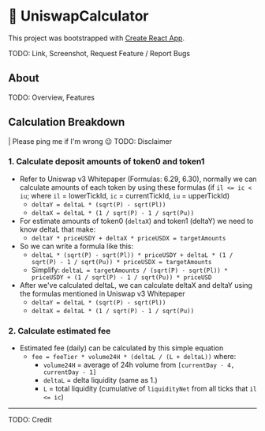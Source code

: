 # 🦄 UniswapCalculator

This project was bootstrapped with [Create React App](https://github.com/facebook/create-react-app).

TODO: Link, Screenshot, Request Feature / Report Bugs

## About

TODO: Overview, Features

## Calculation Breakdown

| Please ping me if I'm wrong 😉
TODO: Disclaimer

### 1. Calculate deposit amounts of token0 and token1

- Refer to Uniswap v3 Whitepaper (Formulas: 6.29, 6.30), normally we can calculate amounts of each token by using these formulas (if `il <= ic < iu`; where `il` = lowerTickId, `ic` = currentTickId, `iu` = upperTickId)
  - `deltaY = deltaL * (sqrt(P) - sqrt(Pl))`
  - `deltaX = deltaL * (1 / sqrt(P) - 1 / sqrt(Pu))`
- For estimate amounts of token0 (`deltaX`) and token1 (deltaY) we need to know deltaL that make:
  - `deltaY * priceUSDY + deltaX * priceUSDX = targetAmounts`
- So we can write a formula like this:
  - `deltaL * (sqrt(P) - sqrt(Pl)) * priceUSDY + deltaL * (1 / sqrt(P) - 1 / sqrt(Pu)) * priceUSDX = targetAmounts`
  - Simplify: `deltaL = targetAmounts / (sqrt(P) - sqrt(Pl)) * priceUSDY + (1 / sqrt(P) - 1 / sqrt(Pu)) * priceUSD`
- After we've calculated deltaL, we can calculate deltaX and deltaY using the formulas mentioned in Uniswap v3 Whitepaper
  - `deltaY = deltaL * (sqrt(P) - sqrt(Pl))`
  - `deltaX = deltaL * (1 / sqrt(P) - 1 / sqrt(Pu))`

### 2. Calculate estimated fee

- Estimated fee (daily) can be calculated by this simple equation
  - `fee = feeTier * volume24H * (deltaL / (L + deltaL))` where:
    - `volume24H` = average of 24h volume from `[currentDay - 4, currentDay - 1]`
    - `deltaL` = delta liquidity (same as 1.)
    - `L` = total liquidity (cumulative of `liquidityNet` from all ticks that `il <= ic`)

---

TODO: Credit
